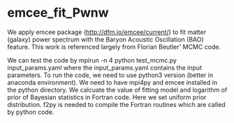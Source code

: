 # emcee_fit_Pwnw
We apply emcee package (http://dfm.io/emcee/current/) to fit matter (galaxy) power spectrum with the Baryon Acoustic Oscillation (BAO) feature. This work is referenced largely from Florian Beutler' MCMC code. 

We can test the code by 
mpirun -n 4 python test_mcmc.py input_params.yaml
where the input_params.yaml contains the input parameters. 
To run the code, we need to use python3 version (better in anaconda environment). We need to have mpi4py and emcee installed in the python directory. We calcuate the value of fitting model and logarithm of prior of Bayesian statistics in Fortran code. Here we set uniform prior distribution. f2py is needed to compile the Fortran routines which are called by python code.  
